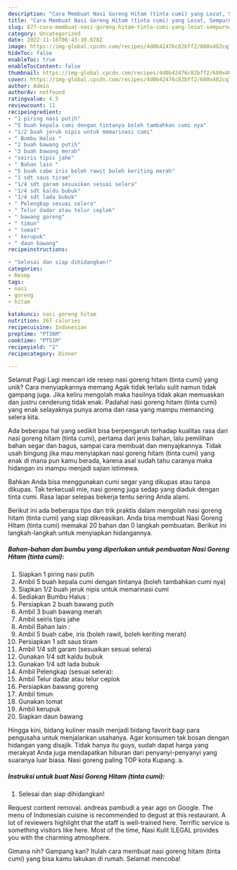```yaml
---
description: "Cara Membuat Nasi Goreng Hitam (tinta cumi) yang Lezat, Sempurna"
title: "Cara Membuat Nasi Goreng Hitam (tinta cumi) yang Lezat, Sempurna"
slug: 877-cara-membuat-nasi-goreng-hitam-tinta-cumi-yang-lezat-sempurna
category: Uncategorized
date: 2022-11-16T06:43:10.678Z
image: https://img-global.cpcdn.com/recipes/4d0b42476c82bff2/680x482cq70/nasi-goreng-hitam-tinta-cumi-foto-resep-utama.jpg
hideToc: false
enableToc: true
enableTocContent: false
thumbnail: https://img-global.cpcdn.com/recipes/4d0b42476c82bff2/680x482cq70/nasi-goreng-hitam-tinta-cumi-foto-resep-utama.jpg
cover: https://img-global.cpcdn.com/recipes/4d0b42476c82bff2/680x482cq70/nasi-goreng-hitam-tinta-cumi-foto-resep-utama.jpg
author: Admin
authorAv: notfound
ratingvalue: 4.5
reviewcount: 11
recipeingredient:
- "1 piring nasi putih"
- "5 buah kepala cumi dengan tintanya boleh tambahkan cumi nya"
- "1/2 buah jeruk nipis untuk memarinasi cumi"
- " Bumbu Halus "
- "2 buah bawang putih"
- "3 buah bawang merah"
- "seiris tipis jahe"
- " Bahan lain "
- "5 buah cabe iris boleh rawit boleh keriting merah"
- "1 sdt saus tiram"
- "1/4 sdt garam sesuaikan sesuai selera"
- "1/4 sdt kaldu bubuk"
- "1/4 sdt lada bubuk"
- " Pelengkap sesuai selera"
- " Telur dadar atau telur ceplok"
- " bawang goreng"
- " timun"
- " tomat"
- " kerupuk"
- " daun bawang"
recipeinstructions:

- "Selesai dan siap dihidangkan!"
categories:
- Resep
tags:
- nasi
- goreng
- hitam

katakunci: nasi goreng hitam 
nutrition: 267 calories
recipecuisine: Indonesian
preptime: "PT36M"
cooktime: "PT51M"
recipeyield: "2"
recipecategory: Dinner

---
```



Selamat Pagi Lagi mencari ide resep nasi goreng hitam (tinta cumi) yang unik? Cara menyiapkannya memang Agak tidak terlalu sulit namun tidak gampang juga. Jika keliru mengolah maka hasilnya tidak akan memuaskan dan justru cenderung tidak enak. Padahal nasi goreng hitam (tinta cumi) yang enak selayaknya punya aroma dan rasa yang mampu memancing selera kita.


Ada beberapa hal yang sedikit bisa berpengaruh terhadap kualitas rasa dari nasi goreng hitam (tinta cumi), pertama dari jenis bahan, lalu pemilihan bahan segar dan bagus, sampai cara membuat dan menyajikannya. Tidak usah bingung jika mau menyiapkan nasi goreng hitam (tinta cumi) yang enak di mana pun kamu berada, karena asal sudah tahu caranya maka hidangan ini mampu menjadi sajian istimewa.

Bahkan Anda bisa menggunakan cumi segar yang dikupas atau tanpa dikupas. Tak terkecuali mie, nasi goreng juga sedap yang diaduk dengan tinta cumi. Rasa lapar selepas bekerja tentu sering Anda alami.


Berikut ini ada beberapa tips dan trik praktis dalam mengolah nasi goreng hitam (tinta cumi) yang siap dikreasikan. Anda bisa membuat Nasi Goreng Hitam (tinta cumi) memakai 20 bahan dan 0 langkah pembuatan. Berikut ini langkah-langkah untuk menyiapkan hidangannya.

<!--inarticleads1-->

##### Bahan-bahan dan bumbu yang diperlukan untuk pembuatan Nasi Goreng Hitam (tinta cumi):

1. Siapkan 1 piring nasi putih
1. Ambil 5 buah kepala cumi dengan tintanya (boleh tambahkan cumi nya)
1. Siapkan 1/2 buah jeruk nipis untuk memarinasi cumi
1. Sediakan  Bumbu Halus :
1. Persiapkan 2 buah bawang putih
1. Ambil 3 buah bawang merah
1. Ambil seiris tipis jahe
1. Ambil  Bahan lain :
1. Ambil 5 buah cabe, iris (boleh rawit, boleh keriting merah)
1. Persiapkan 1 sdt saus tiram
1. Ambil 1/4 sdt garam (sesuaikan sesuai selera)
1. Gunakan 1/4 sdt kaldu bubuk
1. Gunakan 1/4 sdt lada bubuk
1. Ambil  Pelengkap (sesuai selera):
1. Ambil  Telur dadar atau telur ceplok
1. Persiapkan  bawang goreng
1. Ambil  timun
1. Gunakan  tomat
1. Ambil  kerupuk
1. Siapkan  daun bawang


Hingga kini, bidang kuliner masih menjadi bidang favorit bagi para pengusaha untuk menjalankan usahanya. Agar konsumen tak bosan dengan hidangan yang disajik. Tidak hanya itu guys, sudah dapat harga yang merakyat Anda juga mendapatkan hiburan dari penyanyi-penyanyi yang suaranya luar biasa. Nasi goreng paling TOP kota Kupang. a. 

<!--inarticleads2-->

##### Instruksi untuk buat Nasi Goreng Hitam (tinta cumi):


1. Selesai dan siap dihidangkan!

Request content removal. andreas pambudi a year ago on Google. The menu of Indonesian cuisine is recommended to degust at this restaurant. A lot of reviewers highlight that the staff is well-trained here. Terrific service is something visitors like here. Most of the time, Nasi Kulit ILEGAL provides you with the charming atmosphere. 

Gimana nih? Gampang kan? Itulah cara membuat nasi goreng hitam (tinta cumi) yang bisa kamu lakukan di rumah. Selamat mencoba!
